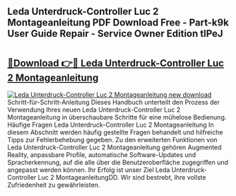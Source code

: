 ## Leda Unterdruck-Controller Luc 2 Montageanleitung PDF Download Free - Part-k9k User Guide Repair - Service Owner Edition tlPeJ

# <h2><a href="http://df6j5w.blite.top/?on=Leda+Unterdruck-Controller+Luc+2+Montageanleitung">🔗Download 👉🔴 Leda Unterdruck-Controller Luc 2 Montageanleitung</a></h2>

[![Leda Unterdruck-Controller Luc 2 Montageanleitung new download](https://i.imgur.com/lujVjoI.png)](http://df6j5w.blite.top/?on=Leda+Unterdruck-Controller+Luc+2+Montageanleitung)
Schritt-für-Schritt-Anleitung Dieses Handbuch unterteilt den Prozess der Verwendung Ihres neuen Leda Unterdruck-Controller Luc 2 Montageanleitung in überschaubare Schritte für eine mühelose Bedienung. Häufige Fragen Leda Unterdruck-Controller Luc 2 Montageanleitung In diesem Abschnitt werden häufig gestellte Fragen behandelt und hilfreiche Tipps zur Fehlerbehebung gegeben. Zu den erweiterten Funktionen von Leda Unterdruck-Controller Luc 2 Montageanleitung gehören Augmented Reality, anpassbare Profile, automatische Software-Updates und Spracherkennung, auf die alle über die Benutzeroberfläche zugegriffen und angepasst werden können. Ihr Erfolg ist unser Ziel Leda Unterdruck-Controller Luc 2 MontageanleitungDD. Wir sind bestrebt, Ihre vollste Zufriedenheit zu gewährleisten.
